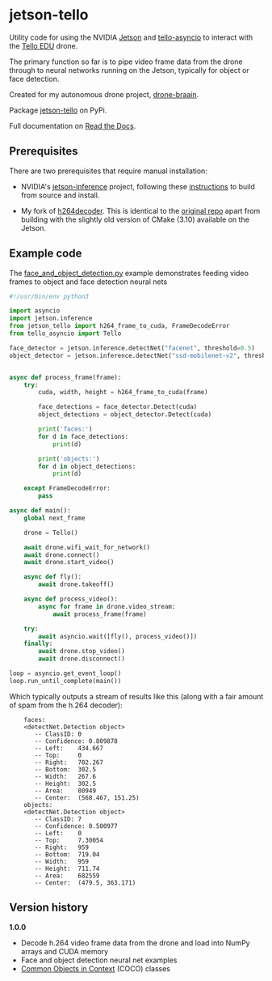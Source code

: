 # jetson-tello

Utility code for using the NVIDIA [Jetson](https://developer.nvidia.com/embedded/jetson-nano-developer-kit) and [tello-asyncio](https://tello-asyncio.readthedocs.io/en/latest/) to interact with the [Tello EDU](https://www.ryzerobotics.com/tello-edu) drone.

The primary function so far is to pipe video frame data from the drone through to neural networks running on the Jetson, typically for object or face detection.

Created for my autonomous drone project, [drone-braain](https://github.com/robagar/drone-braain). 

Package [jetson-tello](https://pypi.org/project/jetson-tello/) on PyPi. 

Full documentation on [Read the Docs](https://tello-asyncio.readthedocs.io/en/latest/).

## Prerequisites

There are two prerequisites that require manual installation:

* NVIDIA's [jetson-inference](https://github.com/dusty-nv/jetson-inference) project, following these [instructions](https://github.com/dusty-nv/jetson-inference/blob/master/docs/building-repo-2.md) to build from source and install.

* My fork of [h264decoder](https://github.com/robagar/h264decoder). This is identical to the [original repo](https://github.com/DaWelter/h264decoder) apart from building with the slightly old version of CMake (3.10) available on the Jetson.

## Example code

The [face_and_object_detection.py](./examples/face_and_object_detection.py) example demonstrates feeding video frames to object and face detection neural nets


``` python
#!/usr/bin/env python3

import asyncio
import jetson.inference
from jetson_tello import h264_frame_to_cuda, FrameDecodeError
from tello_asyncio import Tello

face_detector = jetson.inference.detectNet("facenet", threshold=0.5)
object_detector = jetson.inference.detectNet("ssd-mobilenet-v2", threshold=0.5)


async def process_frame(frame):
    try:
        cuda, width, height = h264_frame_to_cuda(frame)

        face_detections = face_detector.Detect(cuda)
        object_detections = object_detector.Detect(cuda)

        print('faces:')
        for d in face_detections:
            print(d)

        print('objects:')
        for d in object_detections:
            print(d)

    except FrameDecodeError:
        pass    

async def main():
    global next_frame

    drone = Tello()

    await drone.wifi_wait_for_network()
    await drone.connect()
    await drone.start_video()

    async def fly():
        await drone.takeoff()

    async def process_video():
        async for frame in drone.video_stream:
            await process_frame(frame)

    try:
        await asyncio.wait([fly(), process_video()])
    finally:
        await drone.stop_video()
        await drone.disconnect()

loop = asyncio.get_event_loop()
loop.run_until_complete(main())
```

Which typically outputs a stream of results like this (along with a fair amount of spam from the h.264 decoder):

```
    faces:
    <detectNet.Detection object>
       -- ClassID: 0
       -- Confidence: 0.809878
       -- Left:    434.667
       -- Top:     0
       -- Right:   702.267
       -- Bottom:  302.5
       -- Width:   267.6
       -- Height:  302.5
       -- Area:    80949
       -- Center:  (568.467, 151.25)
    objects:
    <detectNet.Detection object>
       -- ClassID: 7
       -- Confidence: 0.500977
       -- Left:    0
       -- Top:     7.30054
       -- Right:   959
       -- Bottom:  719.04
       -- Width:   959
       -- Height:  711.74
       -- Area:    682559
       -- Center:  (479.5, 363.171)
```

## Version history

**1.0.0**

- Decode h.264 video frame data from the drone and load into NumPy arrays and CUDA memory
- Face and object detection neural net examples
- [Common Objects in Context](https://cocodataset.org/) (COCO) classes
